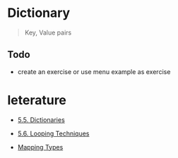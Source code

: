# Dictionary

> Key, Value pairs


## Todo
* create an exercise or use menu example as exercise

# leterature
* [5.5. Dictionaries](https://docs.python.org/3/tutorial/datastructures.html#dictionaries)
* [5.6. Looping Techniques](https://docs.python.org/3/tutorial/datastructures.html#looping-techniques)

* [Mapping Types](https://docs.python.org/3/library/stdtypes.html#mapping-types-dict)
